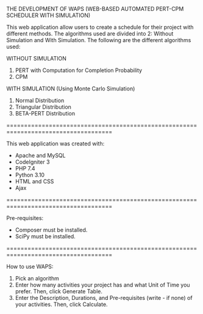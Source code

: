 THE DEVELOPMENT OF WAPS (WEB-BASED AUTOMATED PERT-CPM SCHEDULER WITH SIMULATION)

This web application allow users to create a schedule for their project with different methods. The algorithms used are divided into 2: Without Simulation and With Simulation. The following are the different algorithms used:

WITHOUT SIMULATION
1) PERT with Computation for Completion Probability
2) CPM 

WITH SIMULATION (Using Monte Carlo Simulation)
1) Normal Distribution
2) Triangular Distribution
3) BETA-PERT Distribution

====================================================================================

This web application was created with: 
- Apache and MySQL
- CodeIgniter 3
- PHP 7.4
- Python 3.10
- HTML and CSS
- Ajax

====================================================================================

Pre-requisites:
- Composer must be installed.
- SciPy must be installed.

====================================================================================

How to use WAPS:
1) Pick an algorithm
2) Enter how many activities your project has and what Unit of Time you prefer. Then, click Generate Table.
3) Enter the Description, Durations, and Pre-requisites (write - if none) of your activities. Then, click Calculate.
